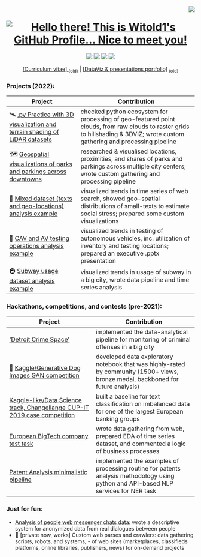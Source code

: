 <img align="right" src="https://visitor-badge.laobi.icu/badge?page_id=Witold1">
<h1 align="Center">
  <a href="https://git.io/typing-svg"><img src="https://readme-typing-svg.herokuapp.com?lines=Hello+there!+👋;This+is+Witold1's+GitHub+Profile...;Nice+to+meet+you!&center=true&size=25&width=600" alt="Hello there! This is Witold1's GitHub Profile... Nice to meet you!" />
  </a>
</h1>

<p align="center">
  <a href="https://www.linkedin.com/in/vital-yevtushenko/"><img src="https://img.shields.io/badge/-Witold1-blue?style=flat-square&logo=Linkedin&logoColor=white&link=https://www.linkedin.com/in/vital-yevtushenko/"></a>
  <a href="https://github.com/Witold1"><img src="https://img.shields.io/github/followers/Witold1?label=follow&style=social"></a>
  <a href="https://witold.page.link/Viz"><img src="https://img.shields.io/badge/-DataViz Portfolio-46a2f1.svg?&style=flat-square&logo=Google-Chrome&logoColor=white&link=https://witold.page.link/Viz"></a>
  <a href="https://witold.page.link/CV"><img src="https://img.shields.io/badge/-CV-46a2f1.svg?&style=flat-square&logo=Google-Chrome&logoColor=white&link=https://witold.page.link/CV"></a>
</p>

<p align="center">
  <a href="https://witold.page.link/CV">[Curriculum vitae] </a><sub>(old)</sub>
  |
  <a href="https://witold.page.link/Viz">[DataViz & presentations portfolio]</a> <sub>(old)</sub>
</p>

### Projects (2022):
| Project | Contribution |
| ------- | -------------|
| 🛰️ [.py Practice with 3D visualization and terrain shading of LiDAR datasets](https://github.com/Witold1/urban_lidar_3d_practice) | checked python ecosystem for processing of geo-featured point clouds, from raw clouds to raster grids to hillshading & 3DVIZ; wrote custom gathering and processing pipeline |
| 🗺️ [Geospatial visualizations of parks and parkings across downtowns](https://github.com/Witold1/downtowns_parks_parkings) | researched & visualised locations, proximities, and shares of parks and parkings across multiple city centers; wrote custom gathering and processing pipeline |
| 📝 [Mixed dataset (texts and geo-locations) analysis example](https://github.com/Witold1/quilt_test_task) | visualized trends in time series of web search, showed geo-spatial distributions of small-texts to estimate social stress; prepared some custom visualizations |
| 🚙 [CAV and AV testing operations analysis example](https://github.com/Witold1/CAV_data_case) | visualized trends in testing of autonomous vehicles, inc. utilization of inventory and testing locations; prepared an executive .pptx presentation |
| 🚇 [Subway usage dataset analysis example](https://github.com/Witold1/mta_data_research) | visualized trends in usage of subway in a big city, wrote data pipeline and time series analysis |

### Hackathons, competitions, and contests (pre-2021):
| Project | Contribution |
| ------- | -------------|
| ['Detroit Crime Space'](https://github.com/Witold1/detroit_crime_space) | implemented the data-analytical pipeline for monitoring of criminal offenses in a big city  |
| 🐶 [Kaggle/Generative Dog Images GAN competition](https://www.kaggle.com/witold1/quick-data-explanation-and-eda) | developed data exploratory notebook that was highly-rated by community (1500+ views, bronze medal, backboned for future analysis) |
| [Kaggle-like/Data Science track, Changellange CUP-IT 2019 case competition](https://www.kaggle.com/mihaon/cup-it-19-sample-baseline) | built a baseline for text classification on imbalanced data for one of the largest European banking groups |
| [European BigTech company test task](https://github.com/Witold1/yandex_intern_hypercube_test) | wrote data gathering from web, prepared EDA of time series dataset, and commented a logic of business processes |
| [Patent Analysis minimalistic pipeline](https://github.com/Witold1/patent_analysis) | implemented the examples of processing routine for patents analysis methodology using python and API-based NLP services for NER task |

### Just for fun:
* [Analysis of people web messenger chats data](https://github.com/Witold1/messenger_chat_descriptive): wrote a descriptive system for anonymized data from real dialogues between people
* 🤖 [private now, works] Custom web parses and crawlers: data gathering scripts, robots, and systems, - of web sites (marketplaces, classifieds platforms, online libraries, publishers, news) for on-demand projects
